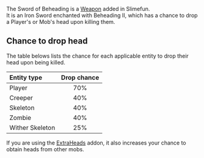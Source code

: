 The Sword of Beheading is a [Weapon](https://github.com/Slimefun/Slimefun4/wiki/Weapons) added in Slimefun.<br>
It is an Iron Sword enchanted with Beheading II, which has a chance to drop a Player's or Mob's head upon killing them.

## Chance to drop head

The table belows lists the chance for each applicable entity to drop their head upon being killed.

| Entity type     | Drop chance |
| :-------------- | :---------: |
| Player          | 70%         |
| Creeper         | 40%         |
| Skeleton        | 40%         |
| Zombie          | 40%         |
| Wither Skeleton | 25%         |

If you are using the [ExtraHeads](https://github.com/Slimefun/Slimefun4/wiki/Addons#official-addons) addon, it also increases your chance to obtain heads from other mobs.
